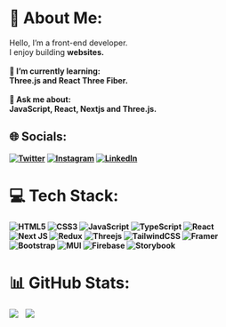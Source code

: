 # 💫 About Me:
Hello, I’m a front-end developer.<br> I enjoy building <b>websites<b/>.<br><br>🌱 **I’m currently learning:**  <br>Three.js and React Three Fiber.<br><br>💬 **Ask me about:**  <br>JavaScript, React, Nextjs and Three.js.

## 🌐 Socials:
[![Twitter](https://img.shields.io/badge/Twitter-%231DA1F2.svg?logo=Twitter&logoColor=white)](https://twitter.com/ankitgrin) [![Instagram](https://img.shields.io/badge/Instagram-%23E4405F.svg?logo=Instagram&logoColor=white)](https://instagram.com/ankitgrin) [![LinkedIn](https://img.shields.io/badge/LinkedIn-%230077B5.svg?logo=linkedin&logoColor=white)](https://linkedin.com/in/ankitgrin)

# 💻 Tech Stack:
![HTML5](https://img.shields.io/badge/html5-%23E34F26.svg?style=for-the-badge&logo=html5&logoColor=white)
![CSS3](https://img.shields.io/badge/css3-%231572B6.svg?style=for-the-badge&logo=css3&logoColor=white)
![JavaScript](https://img.shields.io/badge/javascript-%23323330.svg?style=for-the-badge&logo=javascript&logoColor=%23F7DF1E)
![TypeScript](https://img.shields.io/badge/typescript-%23007ACC.svg?style=for-the-badge&logo=typescript&logoColor=white)
![React](https://img.shields.io/badge/react-%2320232a.svg?style=for-the-badge&logo=react&logoColor=%2361DAFB)<br/>
![Next JS](https://img.shields.io/badge/Next-black?style=for-the-badge&logo=next.js&logoColor=white)
![Redux](https://img.shields.io/badge/redux-%23593d88.svg?style=for-the-badge&logo=redux&logoColor=white)
![Threejs](https://img.shields.io/badge/threejs-black?style=for-the-badge&logo=three.js&logoColor=white)
![TailwindCSS](https://img.shields.io/badge/tailwindcss-%2338B2AC.svg?style=for-the-badge&logo=tailwind-css&logoColor=white)
![Framer](https://img.shields.io/badge/Framer-black?style=for-the-badge&logo=framer&logoColor=blue)<br/>
![Bootstrap](https://img.shields.io/badge/bootstrap-%238511FA.svg?style=for-the-badge&logo=bootstrap&logoColor=white)
![MUI](https://img.shields.io/badge/MUI-%230081CB.svg?style=for-the-badge&logo=mui&logoColor=white)
![Firebase](https://img.shields.io/badge/firebase-a08021?style=for-the-badge&logo=firebase&logoColor=ffcd34)
![Storybook](https://img.shields.io/badge/-Storybook-FF4785?style=for-the-badge&logo=storybook&logoColor=white)

# 📊 GitHub Stats:
![](https://github-readme-stats.vercel.app/api?username=ankitgrin&theme=dark&hide_border=false&include_all_commits=false&count_private=false)&nbsp; &nbsp;
![](https://github-readme-stats.vercel.app/api/top-langs/?username=ankitgrin&theme=dark&hide_border=false&include_all_commits=false&count_private=false&layout=compact)
